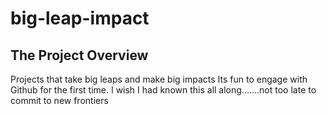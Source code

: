 # big-leap-impact
## The Project Overview
Projects that take big leaps and make big impacts
Its fun to engage with Github for the first time. I wish I had known this all along.......not too late to commit to new frontiers
